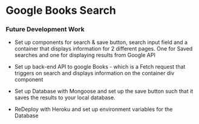 # Google Books Search

### Future Development Work

- Set up components for search & save button, search input field and a container that displays information for 2 different pages. One for Saved searches and one for displaying results from Google API

- Set up back-end API to google Books - which is a Fetch request that triggers on search and displays information on the container div component

- Set up Database with Mongoose and set up the save button such that it saves the results to your local database.

- ReDeploy with Heroku and set up environment variables for the Database
